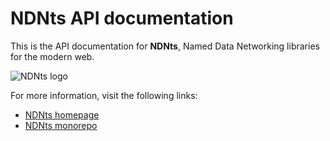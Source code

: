# NDNts API documentation

This is the API documentation for **NDNts**, Named Data Networking libraries for the modern web.

![NDNts logo](https://cdn.jsdelivr.net/gh/yoursunny/NDNts@8bd2f28d7893a7ea3a7342a169af5a21bb4c7636/docs/logo.svg)

For more information, visit the following links:

* [NDNts homepage](https://yoursunny.com/p/NDNts/)
* [NDNts monorepo](https://github.com/yoursunny/NDNts)
